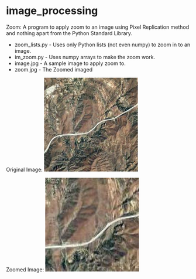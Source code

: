 # image_processing

Zoom:
A program to apply zoom to an image using Pixel Replication method and nothing apart from the Python Standard Library.

* zoom_lists.py - Uses only Python lists (not even numpy) to zoom in to an image.
* im_zoom.py - Uses numpy arrays to make the zoom work.
* image.jpg - A sample image to apply zoom to.
* zoom.jpg - The Zoomed imaged

Original Image:
![Original Image](https://github.com/kapil-varshney/image_processing/blob/master/zoom/image.jpg)

Zoomed Image:
![Zoomed Image](https://github.com/kapil-varshney/image_processing/blob/master/zoom/zoom.jpg)
